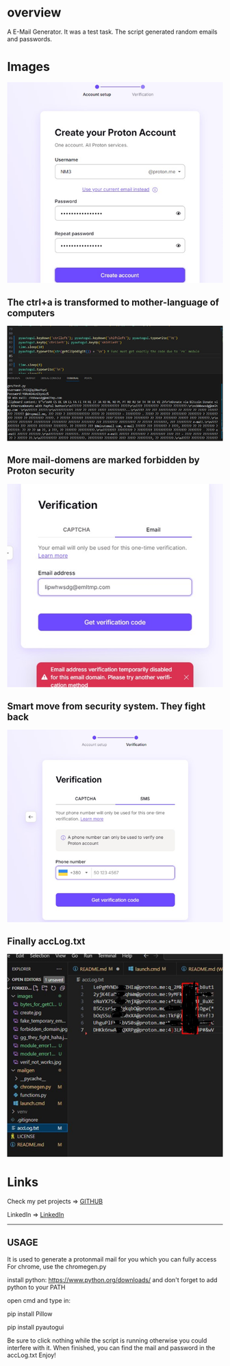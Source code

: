 # overview
A E-Mail Generator. It was a test task.
The script generated random emails and passwords.

# Images

<img src="/images/create.jpg" />

## The ctrl+a is transformed to mother-language of computers
<img src="/images/bytes_for_getClip6digit.jpg" />

## More mail-domens are marked forbidden by Proton security
<img src="/images/verif_not_works.jpg" />

## Smart move from security system. They fight back
<img src="/images/gg_they_fight_haha.jpg" />

## Finally accLog.txt
<img src="/images/acc_log.jpg" />

# Links

Check my pet projects => [GITHUB](https://github.com/nekoduykod)

LinkedIn => [LinkedIn](https://www.linkedin.com/in/ozlbvskyi/)

__________________________
## USAGE
It is used to generate a protonmail mail for you which you can fully access
For chrome, use the chromegen.py

install python: https://www.python.org/downloads/
and don't forget to add python to your PATH

open cmd and type in:
  
  pip install Pillow
  
  pip install pyautogui

Be sure to click nothing while the script is running otherwise you could interfere with it.
When finished, you can find the mail and password in the accLog.txt
Enjoy!
